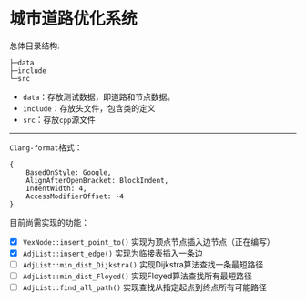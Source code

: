 # 城市道路优化系统

总体目录结构:

```shell
├─data
├─include
└─src
```

- `data`：存放测试数据，即道路和节点数据。
- `include`：存放头文件，包含类的定义
- `src`：存放`cpp`源文件

***

`Clang-format`格式：

```
{ 
    BasedOnStyle: Google, 
    AlignAfterOpenBracket: BlockIndent,
    IndentWidth: 4,
    AccessModifierOffset: -4
}
```

目前尚需实现的功能：

- [x] `VexNode::insert_point_to()` 实现为顶点节点插入边节点（正在编写）
- [x] `AdjList::insert_edge()` 实现为临接表插入一条边
- [ ] `AdjList::min_dist_Dijkstra()` 实现Dijkstra算法查找一条最短路径
- [ ] `AdjList::min_dist_Floyed()` 实现Floyed算法查找所有最短路径
- [ ] `AdjList::find_all_path()` 实现查找从指定起点到终点所有可能路径
